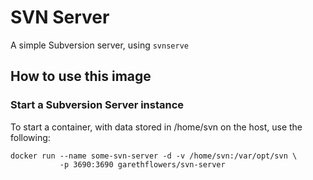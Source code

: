 # SVN Server

A simple Subversion server, using `svnserve`

## How to use this image

### Start a Subversion Server instance
To start a container, with data stored in /home/svn on the host, use the following:
```
docker run --name some-svn-server -d -v /home/svn:/var/opt/svn \
           -p 3690:3690 garethflowers/svn-server
```
